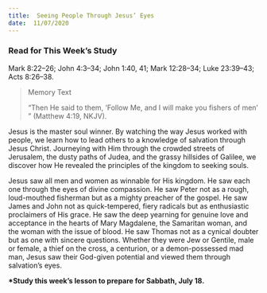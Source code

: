 ```yaml
---
title:  Seeing People Through Jesus’ Eyes
date:  11/07/2020
---
```


### Read for This Week’s Study
Mark 8:22–26; John 4:3–34; John 1:40, 41; Mark 12:28–34; Luke 23:39–43; Acts 8:26–38.

> <p>Memory Text</p>
> “Then He said to them, ‘Follow Me, and I will make you fishers of men’ ” (Matthew 4:19, NKJV).

Jesus is the master soul winner. By watching the way Jesus worked with people, we learn how to lead others to a knowledge of salvation through Jesus Christ. Journeying with Him through the crowded streets of Jerusalem, the dusty paths of Judea, and the grassy hillsides of Galilee, we discover how He revealed the principles of the kingdom to seeking souls.

Jesus saw all men and women as winnable for His kingdom. He saw each one through the eyes of divine compassion. He saw Peter not as a rough, loud-mouthed fisherman but as a mighty preacher of the gospel. He saw James and John not as quick-tempered, fiery radicals but as enthusiastic proclaimers of His grace. He saw the deep yearning for genuine love and acceptance in the hearts of Mary Magdalene, the Samaritan woman, and the woman with the issue of blood. He saw Thomas not as a cynical doubter but as one with sincere questions. Whether they were Jew or Gentile, male or female, a thief on the cross, a centurion, or a demon-possessed mad man, Jesus saw their God-given potential and viewed them through salvation’s eyes.

__*Study this week’s lesson to prepare for Sabbath, July 18.__